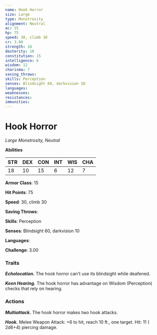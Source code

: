 ```yaml
---
name: Hook Horror
size: Large
type: Monstrosity
alignment: Neutral
ac: 15
hp: 75
speed: 30, climb 30
cr: 3.00
strength: 18
dexterity: 10
constitution: 15
intelligence: 6
wisdom: 12
charisma: 7
saving_throws: 
skills: Perception
senses: Blindsight 60, darkvision 10
languages: 
weaknesses:
resistances:
immunities:
---
```


# Hook Horror

*Large Monstrosity, Neutral*

**Abilities**

| STR | DEX | CON | INT | WIS | CHA |
| --- | --- | --- | --- | --- | --- |
| 18 | 10 | 15 | 6 | 12 | 7 |

**Armor Class**: 15

**Hit Points**: 75

**Speed**: 30, climb 30

**Saving Throws**: 

**Skills**: Perception

**Senses**: Blindsight 60, darkvision 10

**Languages**: 

**Challenge**: 3.00


### Traits
***Echolocation.*** The hook horror can't use its blindsight while deafened.

***Keen Hearing.*** The hook horror has advantage on Wisdom (Perception) checks that rely on hearing.


### Actions
***Multiattack.*** The hook horror makes two hook attacks.

***Hook.*** Melee Weapon Attack:  +6 to hit, reach 10 ft., one target. Hit: 11 ( 2d6+4) piercing damage.

